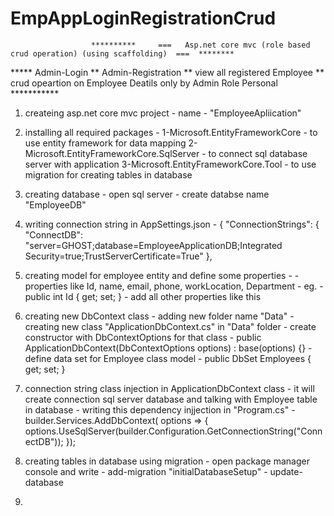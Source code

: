 # EmpAppLoginRegistrationCrud


                      **********     ===   Asp.net core mvc (role based crud operation) (using scaffolding)  ===  ********
						   
*****  Admin-Login  **  Admin-Registration ** view all registered Employee ** crud opeartion on Employee Deatils only by Admin Role Personal   ***********


1. createing asp.net core mvc project 
		- name - "EmployeeApliication"

2. installing all required packages -
		1-Microsoft.EntityFrameworkCore  - to use entity framework for data mapping 
		2-Microsoft.EntityFrameworkCore.SqlServer  - to connect sql database server with application
		3-Microsoft.EntityFrameworkCore.Tool  - to use migration for creating tables in database

		
3. creating database 
		- open sql server - create databse name "EmployeeDB"

4. writing  connection string in AppSettings.json
		-	{
				"ConnectionStrings": {
					"ConnectDB": "server=GHOST;database=EmployeeApplicationDB;Integrated Security=true;TrustServerCertificate=True"
			},

5. creating model for employee entity and define some properties -
		- properties like Id, name, email, phone, workLocation, Department
		- eg. - public int Id { get; set; } - add all other properties like this
		
6. creating new DbContext class
		- adding new folder name "Data"
		- creating new class "ApplicationDbContext.cs" in "Data" folder
		- create constructor with DbContextOptions for that class 
				- public ApplicationDbContext(DbContextOptions options) : base(options)
				{}
		- define data set for Employee class model
				-  public DbSet<Employee> Employees { get; set; }
				
7. connection string class injection in ApplicationDbContext class 
		- it will create connection sql server database and talking with Employee table in database 
		- writing this dependency injjection in "Program.cs"
				- builder.Services.AddDbContext<ApplicationDbContext>(
					options =>
					{
						options.UseSqlServer(builder.Configuration.GetConnectionString("ConnectDB"));
					});
					
8. creating tables in database using migration
		- open package manager console and write 
				- add-migration "initialDatabaseSetup"
				- update-database
				
9. 
